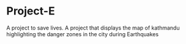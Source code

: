 # Project-E
A project to save lives. A project that displays the map of kathmandu highlighting the danger zones in the city during Earthquakes



